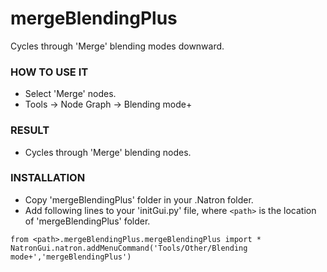 # mergeBlendingPlus

Cycles through 'Merge' blending modes downward.

### HOW TO USE IT

* Select 'Merge' nodes.
* Tools -> Node Graph -> Blending mode+

### RESULT

* Cycles through 'Merge' blending nodes.

### INSTALLATION

* Copy 'mergeBlendingPlus' folder in your .Natron folder.
* Add following lines to your 'initGui.py' file, where ``<path>`` is the location of 'mergeBlendingPlus' folder.

```
from <path>.mergeBlendingPlus.mergeBlendingPlus import *
NatronGui.natron.addMenuCommand('Tools/Other/Blending mode+','mergeBlendingPlus')